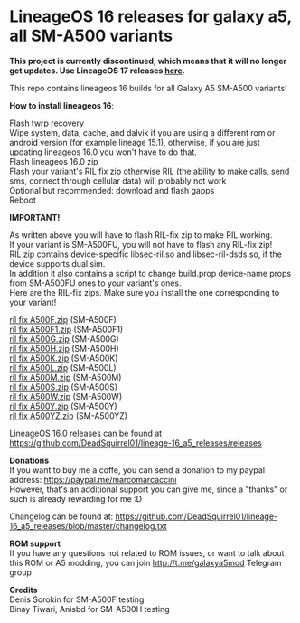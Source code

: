 # LineageOS 16 releases for galaxy a5, all SM-A500 variants

<b>This project is currently discontinued, which means that it will no longer get updates.
Use LineageOS 17 releases [here](https://github.com/DeadSquirrel01/lineage-17_a5_releases).</b>

This repo contains lineageos 16 builds for all Galaxy A5 SM-A500 variants!


<b>How to install lineageos 16</b>:

Flash twrp recovery <br />
Wipe system, data, cache, and dalvik if you are using a different rom or android version (for example lineage 15.1), otherwise, if you are just updating lineageos 16.0 you won't have to do that. <br />
Flash lineageos 16.0 zip <br />
Flash your variant's RIL fix zip otherwise RIL (the ability to make calls, send sms, connect through cellular data) will probably not work <br />
Optional but recommended: download and flash gapps <br />
Reboot


<b>IMPORTANT!</b>

As written above you will have to flash RIL-fix zip to make RIL working. <br />
If your variant is SM-A500FU, you will not have to flash any RIL-fix zip! <br />
RIL zip contains device-specific libsec-ril.so and libsec-ril-dsds.so, if the device supports dual sim. <br />
In addition it also contains a script to change build.prop device-name props from SM-A500FU ones to your variant's ones. <br />
Here are the RIL-fix zips. Make sure you install the one corresponding to your variant!

[ril fix A500F.zip](https://drive.google.com/file/d/1Un7jyNg-al1fXWICyv_B3bHa971rgMLC) (SM-A500F) <br />
[ril fix A500F1.zip](https://drive.google.com/file/d/1pl411Cg2z__uVZtvO0HBZ4SS8rseLDA7) (SM-A500F1) <br />
[ril fix A500G.zip](https://drive.google.com/file/d/1PN8AxCteE0mmS3OR9G9kKixX550BRtez) (SM-A500G) <br />
[ril fix A500H.zip](https://drive.google.com/file/d/1cF--hVihvcHtxVLKX8qpRbQwcvC4d6vK) (SM-A500H) <br />
[ril fix A500K.zip](https://drive.google.com/file/d/1BiCvSav2FdvTLOvSSVFkiy_GUCFS4tiL) (SM-A500K) <br />
[ril fix A500L.zip](https://drive.google.com/file/d/1WqLA68Y37PzH4ceuFhfGxJC5gfl2FpHK) (SM-A500L) <br />
[ril fix A500M.zip](https://drive.google.com/file/d/15RYkvXgRBx2Ea2s2n6AO3qwPM9ywxjTj) (SM-A500M) <br />
[ril fix A500S.zip](https://drive.google.com/file/d/1LgXW7rFfg2_Fgz1RLZcXVcCzqt57DZAD) (SM-A500S) <br />
[ril fix A500W.zip](https://drive.google.com/file/d/1j2U0IQq0GtbIin3fqJHiMGDD5PE54jUA) (SM-A500W) <br />
[ril fix A500Y.zip](https://drive.google.com/file/d/1pQL7RqQvSerb6nYR5lBSwDwADSi2YlQ7) (SM-A500Y) <br />
[ril fix A500YZ.zip](https://drive.google.com/file/d/1MRW_LL2aiTuWQAwdzcX9Xz6-eizTqjCc) (SM-A500YZ)


LineageOS 16.0 releases can be found at https://github.com/DeadSquirrel01/lineage-16_a5_releases/releases


<b>Donations</b> <br />
If you want to buy me a coffe, you can send a donation to my paypal address: https://paypal.me/marcomarcaccini <br />
However, that's an additional support you can give me, since a "thanks" or such is already rewarding for me :D


Changelog can be found at: https://github.com/DeadSquirrel01/lineage-16_a5_releases/blob/master/changelog.txt


<b>ROM support</b> <br />
If you have any questions not related to ROM issues, or want to talk about this ROM or A5 modding, you can join http://t.me/galaxya5mod Telegram group


<b>Credits</b> <br />
Denis Sorokin for SM-A500F testing <br />
Binay Tiwari, Anisbd for SM-A500H testing
